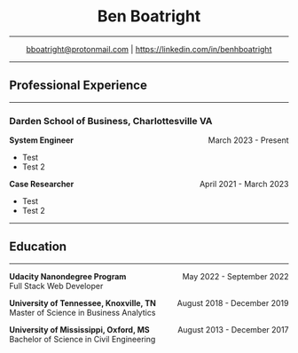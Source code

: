 <h1 style = "text-align: center;"> <b>Ben Boatright</b> </h1>

---
<div style = "text-align: center;">
<a href="bboatright@protonmail.com">
bboatright@protonmail.com</a>
|
<a href="https://linkedin.com/in/benhboatright">
https://linkedin.com/in/benhboatright</a>
</div>

---
## Professional Experience
---
### Darden School of Business, Charlottesville VA
<!-- https://stackoverflow.com/a/65855714 -->
<p style="text-align:left;">
    <b>System Engineer</b>
    <span style="float:right"> March 2023 - Present</span>
</p>

- Test
- Test 2

<p style="text-align:left;">
    <b>Case Researcher</b>
    <span style="float:right"> April 2021 - March 2023</span>
</p>

- Test
- Test 2

---
## Education
---
<p style="text-align:left;">
    <b>Udacity Nanondegree Program</b>
    <span style="float:right"> May 2022 - September 2022</span>
    <br>
    Full Stack Web Developer
</p>

<p style="text-align:left;">
    <b>University of Tennessee, Knoxville, TN</b>
    <span style="float:right"> August 2018 - December 2019</span>
    <br>
    Master of Science in Business Analytics
</p>

<p style="text-align:left;">
    <b>University of Mississippi, Oxford, MS</b>
    <span style="float:right"> August 2013 - December 2017</span>
    <br>
    Bachelor of Science in Civil Engineering
</p>